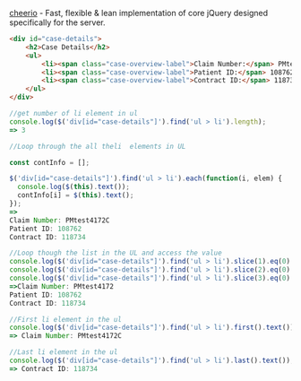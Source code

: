 

[cheerio](https://cheerio.js.org/) - Fast, flexible & lean implementation of core jQuery designed specifically for the server.
	
	
	
	
```html
<div id="case-details">
	<h2>Case Details</h2>
	<ul>
		<li><span class="case-overview-label">Claim Number:</span> PMtest4172</li>
		<li><span class="case-overview-label">Patient ID:</span> 108762</li>
		<li><span class="case-overview-label">Contract ID:</span> 118734</li>
	</ul>
</div>
```

```javascript
//get number of li element in ul 
console.log($('div[id="case-details"]').find('ul > li').length);
=> 3
```

```javascript
//Loop through the all theli  elements in UL

const contInfo = [];

$('div[id="case-details"]').find('ul > li').each(function(i, elem) {
  console.log($(this).text());
  contInfo[i] = $(this).text();
});
=>
Claim Number: PMtest4172C
Patient ID: 108762
Contract ID: 118734
```

```javascript
//Loop though the list in the UL and access the value
console.log($('div[id="case-details"]').find('ul > li').slice(1).eq(0).text());
console.log($('div[id="case-details"]').find('ul > li').slice(2).eq(0).text());
console.log($('div[id="case-details"]').find('ul > li').slice(3).eq(0).text());
=>Claim Number: PMtest4172
Patient ID: 108762
Contract ID: 118734
```

```javascript
//First li element in the ul
console.log($('div[id="case-details"]').find('ul > li').first().text());
=> Claim Number: PMtest4172C
```

```javascript
//Last li element in the ul
console.log($('div[id="case-details"]').find('ul > li').last().text());
=> Contract ID: 118734
```


